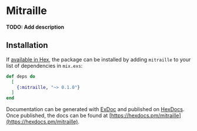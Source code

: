# Mitraille

**TODO: Add description**

## Installation

If [available in Hex](https://hex.pm/docs/publish), the package can be installed
by adding `mitraille` to your list of dependencies in `mix.exs`:

```elixir
def deps do
  [
    {:mitraille, "~> 0.1.0"}
  ]
end
```

Documentation can be generated with [ExDoc](https://github.com/elixir-lang/ex_doc)
and published on [HexDocs](https://hexdocs.pm). Once published, the docs can
be found at [https://hexdocs.pm/mitraille](https://hexdocs.pm/mitraille).

